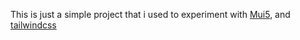 This is just a simple project that i used to experiment with [Mui5](https://mui.com/), and [tailwindcss](https://tailwindcss.com/)